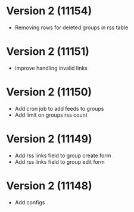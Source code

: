 # Version 2 (11154)
- Removing rows for deleted groups in rss table

# Version 2 (11151)
- improve handling invalid links

# Version 2 (11150)
- Add cron job to add feeds to groups
- Add limit on groups rss count

# Version 2 (11149)
- Add rss links field to group create form
- Add rss links field to group edit form

# Version 2 (11148)
- Add configs
